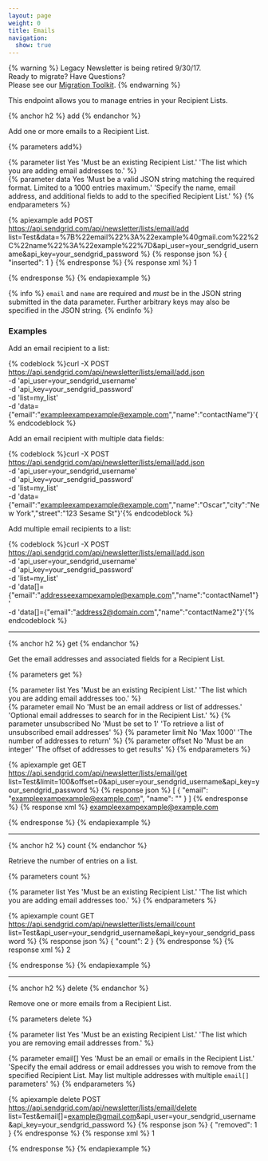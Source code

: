 ```yaml
---
layout: page
weight: 0
title: Emails
navigation:
  show: true
---
```

{% warning %}
Legacy Newsletter is being retired 9/30/17.<br />
Ready to migrate? Have Questions?<br />
Please see our [Migration Toolkit]({{root_url}}/User_Guide/Legacy_Newsletter/Legacy_Newsletter_Migration/index.html).
{% endwarning %}


This endpoint allows you to manage entries in your Recipient Lists.

{% anchor h2 %}
add
{% endanchor %}

Add one or more emails to a Recipient List.

{% parameters add%}

  {% parameter list Yes 'Must be an existing Recipient List.' 'The list which you are adding email addresses to.' %}  
  {% parameter data Yes 'Must be a valid JSON string matching the required format. Limited to a 1000 entries maximum.' 'Specify the name, email address, and additional fields to add to the specified Recipient List.' %}
{% endparameters %}

{% apiexample add POST https://api.sendgrid.com/api/newsletter/lists/email/add list=Test&data=%7B%22email%22%3A%22example%40gmail.com%22%2C%22name%22%3A%22example%22%7D&api_user=your_sendgrid_username&api_key=your_sendgrid_password %}
  {% response json %}
{
  "inserted": 1
}
  {% endresponse %}
  {% response xml %}
<result>
   <inserted>1</inserted>
</result>

  {% endresponse %}
{% endapiexample %}

{% info %}
<code>email</code> and <code>name</code> are required and <em>must</em> be in the JSON string submitted in the data parameter. Further arbitrary keys may also be specified in the JSON string.
{% endinfo %}

### Examples

Add an email recipient to a list:

{% codeblock %}curl -X POST https://api.sendgrid.com/api/newsletter/lists/email/add.json \
     -d 'api_user=your_sendgrid_username' \
     -d 'api_key=your_sendgrid_password' \
     -d 'list=my_list' \
     -d 'data={"email":"exampleexampexample@example.com","name":"contactName"}'{% endcodeblock %}

Add an email recipient with multiple data fields:

{% codeblock %}curl -X POST https://api.sendgrid.com/api/newsletter/lists/email/add.json \
     -d 'api_user=your_sendgrid_username' \
     -d 'api_key=your_sendgrid_password' \
     -d 'list=my_list' \
     -d 'data={"email":"exampleexampexample@example.com","name":"Oscar","city":"New York","street":"123 Sesame St"}'{% endcodeblock %}

Add multiple email recipients to a list:

{% codeblock %}curl -X POST https://api.sendgrid.com/api/newsletter/lists/email/add.json \
     -d 'api_user=your_sendgrid_username' \
     -d 'api_key=your_sendgrid_password' \
     -d 'list=my_list' \
     -d 'data[]={"email":"addresseexampexample@example.com","name":"contactName1"}' \
     -d 'data[]={"email":"address2@domain.com","name":"contactName2"}'{% endcodeblock %}

* * * * *

{% anchor h2 %}
get
{% endanchor %}

Get the email addresses and associated fields for a Recipient List.

{% parameters get %}

  {% parameter list Yes 'Must be an existing Recipient List.' 'The list which you are adding email addresses too.' %}  
  {% parameter email No 'Must be an email address or list of addresses.' 'Optional email addresses to search for in the Recipient List.' %}
  {% parameter unsubscribed No 'Must be set to 1' 'To retrieve a list of unsubscribed email addresses' %}
  {% parameter limit No 'Max 1000' 'The number of addresses to return' %}
  {% parameter offset No 'Must be an integer' 'The offset of addresses to get results' %}
{% endparameters %}

{% apiexample get GET https://api.sendgrid.com/api/newsletter/lists/email/get list=Test&limit=100&offset=0&api_user=your_sendgrid_username&api_key=your_sendgrid_password %}
  {% response json %}
[
  {
    "email": "exampleexampexample@example.com",
    "name": ""
  }
]
  {% endresponse %}
  {% response xml %}
<emails>
   <email>
      <email>exampleexampexample@example.com</email>
      <name> </name>
   </email>
</emails>

  {% endresponse %}
{% endapiexample %}

* * * * *

{% anchor h2 %}
count
{% endanchor %}

Retrieve the number of entries on a list.

{% parameters count %}

  {% parameter list Yes 'Must be an existing Recipient List.' 'The list which you are adding email addresses too.' %}
{% endparameters %}

{% apiexample count GET https://api.sendgrid.com/api/newsletter/lists/email/count list=Test&api_user=your_sendgrid_username&api_key=your_sendgrid_password %}
  {% response json %}
{
  "count": 2
}
  {% endresponse %}
  {% response xml %}
<result>
   <count>2</count>
</result>

  {% endresponse %}
{% endapiexample %}

* * * * *

{% anchor h2 %}
delete
{% endanchor %}

Remove one or more emails from a Recipient List.

{% parameters delete %}

  {% parameter list Yes 'Must be an existing Recipient List.' 'The list which you are removing email addresses from.' %}  

  {% parameter email[] Yes 'Must be an email or emails in the Recipient List.' 'Specify the email address or email addresses you wish to remove from the specified Recipient List. May list multiple addresses with multiple <code>email[]</code> parameters' %}
{% endparameters %}

{% apiexample delete POST https://api.sendgrid.com/api/newsletter/lists/email/delete list=Test&email[]=example@gmail.com&api_user=your_sendgrid_username&api_key=your_sendgrid_password %}
  {% response json %}
{
  "removed": 1
}
  {% endresponse %}
  {% response xml %}
<result>
   <removed>1</removed>
</result>

  {% endresponse %}
{% endapiexample %}
